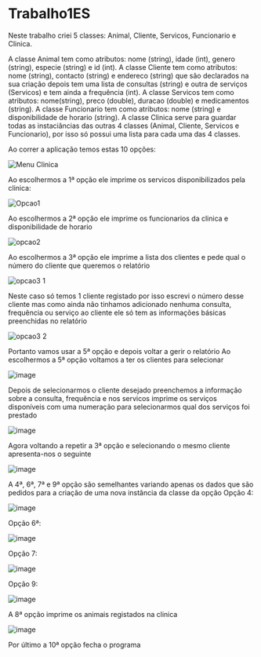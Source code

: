 
# Trabalho1ES

Neste trabalho criei 5 classes: Animal, Cliente, Servicos, Funcionario e Clinica.

A classe Animal tem como atributos: nome (string), idade (int), genero (string), especie (string) e id (int).
A classe Cliente tem como atributos: nome (string), contacto (string) e endereco (string) que são declarados na sua criação depois tem uma lista de consultas (string) e outra de serviços (Servicos) e tem ainda a frequência (int).
A classe Servicos tem como atributos: nome(string), preco (double), duracao (double) e medicamentos (string).
A classe Funcionario tem como atributos: nome (string) e disponibilidade de horario (string).
A classe Clinica serve para guardar todas as instaciâncias das outras 4 classes (Animal, Cliente, Servicos e Funcionario), por isso só possui uma lista para cada uma das 4 classes.


Ao correr a aplicação temos estas 10 opções:

![Menu Clinica](https://user-images.githubusercontent.com/49655530/114287935-2948aa80-9a63-11eb-82c9-ffb38e11e0aa.jpg)

Ao escolhermos a 1ª opção ele imprime os servicos disponibilizados pela clinica: 

![Opcao1](https://user-images.githubusercontent.com/49655530/114287969-5e54fd00-9a63-11eb-96f2-1ff91fb94af5.jpg)

Ao escolhermos a 2ª opção ele imprime os funcionarios da clinica e disponibilidade de horario

![opcao2](https://user-images.githubusercontent.com/49655530/114287992-8ba1ab00-9a63-11eb-8018-0e778c4fc102.jpg)

Ao escolhermos a 3ª opção ele imprime a lista dos clientes e pede qual o número do cliente que queremos o relatório

![opcao3 1](https://user-images.githubusercontent.com/49655530/114288034-ee934200-9a63-11eb-84b8-d64ee6384312.jpg)

Neste caso só temos 1 cliente registado por isso escrevi o número desse cliente mas como ainda não tinhamos adicionado nenhuma consulta, frequência ou serviço ao cliente ele só tem as informações básicas preenchidas no relatório

![opcao3 2](https://user-images.githubusercontent.com/49655530/114288077-35813780-9a64-11eb-9f52-e528d1a905f8.jpg)

Portanto vamos usar a 5ª opção e depois voltar a gerir o relatório
Ao escolhermos a 5ª opção voltamos a ter os clientes para selecionar

![image](https://user-images.githubusercontent.com/49655530/114288100-724d2e80-9a64-11eb-85ec-bd26e375262e.png)

Depois de selecionarmos o cliente desejado preenchemos a informação sobre a consulta, frequência e nos servicos imprime os serviços disponíveis com uma numeração para selecionarmos qual dos serviços foi prestado

![image](https://user-images.githubusercontent.com/49655530/114288148-c5bf7c80-9a64-11eb-8f12-557e938852ac.png)

Agora voltando a repetir a 3ª opção e selecionando o mesmo cliente apresenta-nos o seguinte

![image](https://user-images.githubusercontent.com/49655530/114288164-e091f100-9a64-11eb-99a3-4845e781ca64.png)


A 4ª, 6ª, 7ª e 9ª opção são semelhantes variando apenas os dados que são pedidos para a criação de uma nova instância da classe da opção
Opção 4:

![image](https://user-images.githubusercontent.com/49655530/114288235-bbea4900-9a65-11eb-91fe-06afbb11d877.png)

Opção 6ª:

![image](https://user-images.githubusercontent.com/49655530/114288241-cb699200-9a65-11eb-9c1d-5a64538644e4.png)

Opção 7:

![image](https://user-images.githubusercontent.com/49655530/114288247-e63c0680-9a65-11eb-8161-b7de9ab3a4b8.png)

Opção 9:

![image](https://user-images.githubusercontent.com/49655530/114288254-f48a2280-9a65-11eb-9efe-9d50389e7438.png)


A 8ª opção imprime os animais registados na clinica

![image](https://user-images.githubusercontent.com/49655530/114288268-11265a80-9a66-11eb-9095-45043046af0d.png)

Por último a 10ª opção fecha o programa
